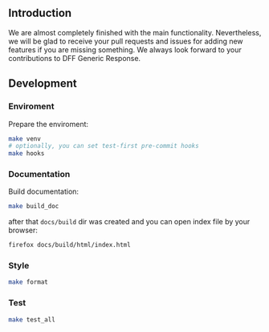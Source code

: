 ## Introduction
We are almost completely finished with the main functionality. Nevertheless, we will be glad to receive your pull requests and issues for adding new features if you are missing something.
We always look forward to your contributions to DFF Generic Response. 

## Development
### Enviroment
Prepare the enviroment:

```bash
make venv
# optionally, you can set test-first pre-commit hooks
make hooks
```
### Documentation
Build documentation:
```bash
make build_doc
```
after that `docs/build` dir was created and you can open index file by your browser:
```bash
firefox docs/build/html/index.html
```
### Style
```bash
make format
```
### Test
```bash
make test_all
```